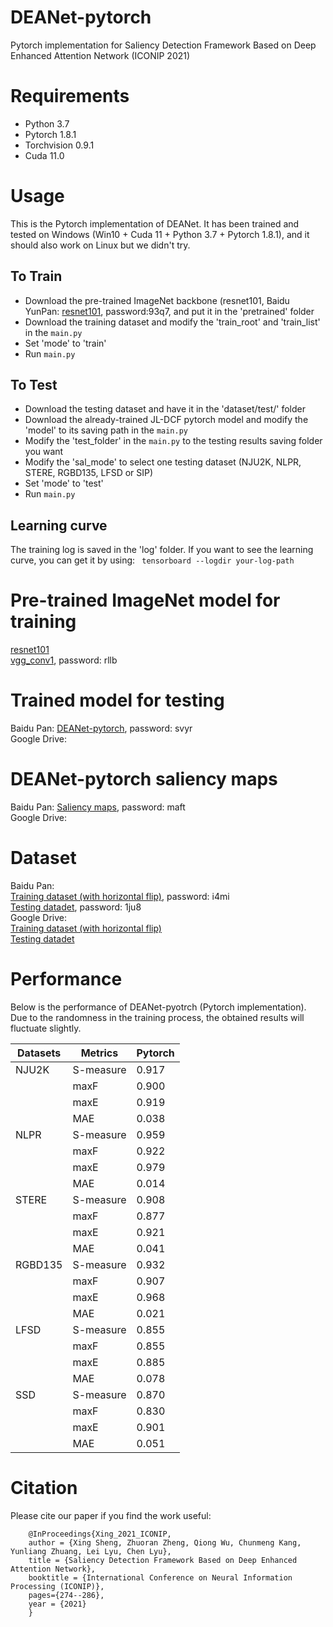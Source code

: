 # DEANet-pytorch

Pytorch implementation for Saliency Detection Framework Based on Deep Enhanced Attention Network (ICONIP 2021)

# Requirements
* Python 3.7 <br>
* Pytorch 1.8.1 <br>
* Torchvision 0.9.1 <br>
* Cuda 11.0

# Usage
This is the Pytorch implementation of DEANet. It has been trained and tested on Windows (Win10 + Cuda 11 + Python 3.7 + Pytorch 1.8.1),
and it should also work on Linux but we didn't try. 

## To Train 
* Download the pre-trained ImageNet backbone (resnet101, Baidu YunPan: [resnet101](https://pan.baidu.com/s/1VEID4futYro5Up2Fbh4HoQ), password:93q7, and put it in the 'pretrained' folder
* Download the training dataset and modify the 'train_root' and 'train_list' in the `main.py`
* Set 'mode' to 'train'
* Run `main.py`

## To Test 
* Download the testing dataset and have it in the 'dataset/test/' folder 
* Download the already-trained JL-DCF pytorch model and modify the 'model' to its saving path in the `main.py`
* Modify the 'test_folder' in the `main.py` to the testing results saving folder you want
* Modify the 'sal_mode' to select one testing dataset (NJU2K, NLPR, STERE, RGBD135, LFSD or SIP)
* Set 'mode' to 'test'
* Run `main.py`

## Learning curve
The training log is saved in the 'log' folder. If you want to see the learning curve, you can get it by using: ` tensorboard --logdir your-log-path`

# Pre-trained ImageNet model for training
[resnet101](https://download.pytorch.org/models/resnet101-5d3b4d8f.pth)<br>
[vgg_conv1](https://pan.baidu.com/s/1CJyNALzPIAiHrDSMcRO2yA), password: rllb<br>

# Trained model for testing
Baidu Pan: [DEANet-pytorch](https://pan.baidu.com/s/103_1FWvTqWygi8e7XLGgSw), password: svyr<br>
Google Drive: <br>

# DEANet-pytorch saliency maps
Baidu Pan: [Saliency maps](https://pan.baidu.com/s/1XncwFhgNLxISZ5kIM1eY8w), password: maft<br>
Google Drive: <br>

# Dataset
Baidu Pan:<br>
[Training dataset (with horizontal flip)](https://pan.baidu.com/s/1vrVcRFTMRO5v-A6Q2Y3-Nw), password:  i4mi<br>
[Testing datadet](https://pan.baidu.com/s/13P-f3WbA76NVtRePcFbVFw), password:   1ju8<br>
Google Drive:<br>
[Training dataset (with horizontal flip)](https://drive.google.com/open?id=12ais7wZhTjaFO4BHJyYyNuzzM312EWCT)<br>
[Testing datadet](https://drive.google.com/open?id=18ALe_HBuNjVTB_US808d8ZKfpd_mwLy5)<br>

# Performance
Below is the performance of DEANet-pyotrch (Pytorch implementation). Due to the randomness in the training process, the obtained results will fluctuate slightly.

| Datasets | Metrics | Pytorch |
| -------- | ------- | ------- |
| NJU2K    |S-measure| 0.917   |
|          | maxF    | 0.900   |
|          | maxE    | 0.919   |
|          | MAE     | 0.038   |
| NLPR     |S-measure| 0.959   |
|          | maxF    | 0.922   |
|          | maxE    | 0.979   |
|          | MAE     | 0.014   |
| STERE    |S-measure| 0.908   |
|          | maxF    | 0.877   |
|          | maxE    | 0.921   |
|          | MAE     | 0.041   |
| RGBD135  |S-measure| 0.932   |
|          | maxF    | 0.907   |
|          | maxE    | 0.968   |
|          | MAE     | 0.021   |
| LFSD     |S-measure| 0.855   |
|          | maxF    | 0.855   |
|          | maxE    | 0.885   |
|          | MAE     | 0.078   |
| SSD      |S-measure| 0.870   |
|          | maxF    | 0.830   |
|          | maxE    | 0.901   |
|          | MAE     | 0.051   |  

# Citation
Please cite our paper if you find the work useful:<br>

        @InProceedings{Xing_2021_ICONIP,
        author = {Xing Sheng, Zhuoran Zheng, Qiong Wu, Chunmeng Kang, Yunliang Zhuang, Lei Lyu, Chen Lyu},
        title = {Saliency Detection Framework Based on Deep Enhanced Attention Network},
        booktitle = {International Conference on Neural Information Processing (ICONIP)},
        pages={274--286},
        year = {2021}
        }

